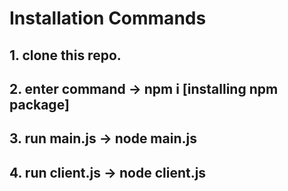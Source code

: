 # Installation Commands
## 1. clone this repo.
## 2. enter command -> npm i [installing npm package]
## 3. run main.js -> node main.js
## 4. run client.js -> node client.js
